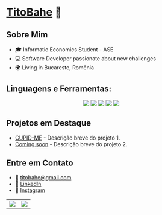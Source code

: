 # [TitoBahe](LINK_DO_SEU_PERFIL) 🚀

## Sobre Mim
- 🎓 Informatic Economics Student - ASE
- 💻 Software Developer passionate about new challenges
- 🌍 Living in Bucareste, Romênia

## Linguagens e Ferramentas:
<p align="center">
  <!-- Badges -->
  <img src="https://img.shields.io/badge/-Python-3776AB?style=for-the-badge&logo=python&logoColor=white"/>
  <img src="https://img.shields.io/badge/-C-555555?style=for-the-badge&logo=c&logoColor=white"/>
  <img src="https://img.shields.io/badge/-C++-00599C?style=for-the-badge&logo=c%2B%2B&logoColor=white"/>
  <img src="https://img.shields.io/badge/-Bash-4EAA25?style=for-the-badge&logo=gnu-bash&logoColor=white"/>
  <img src="https://img.shields.io/badge/-SQL-336791?style=for-the-badge&logo=postgresql&logoColor=white"/>
</p>

## Projetos em Destaque
- [CUPID-ME](https://github.com/TitoBahe/CUPID-ME-) - Descrição breve do projeto 1.
- [Coming soon](https://github.com/TitoBahe/Python/blob/main/sitepoint/decoding_url.py) - Descrição breve do projeto 2.

## Entre em Contato
- 📧 [titobahe@gmail.com](mailto:titobahe@gmail.com)
- 💼 [LinkedIn](https://www.linkedin.com/in/tito-bahe-2a3092278/)
- 📸 [Instagram](https://www.instagram.com/tito_bahe/)

<!-- GitHub Stats e Most Used Languages lado a lado -->
<table>
  <tr>
    <td><img src="https://github-readme-stats.vercel.app/api?username=TitoBahe&show_icons=true&theme=dark&include_all_commits=true&count_private=true"/></td>
    <td><img src="https://github-readme-stats.vercel.app/api/top-langs/?username=TitoBahe&layout=compact&theme=dark"/></td>
  </tr>
</table>
